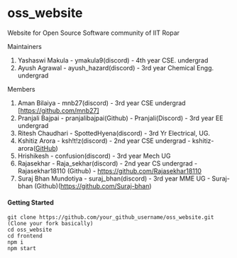 # oss_website
Website for Open Source Software community of IIT Ropar

Maintainers
1. Yashaswi Makula - ymakula9(discord) - 4th year CSE. undergrad
2. Ayush Agrawal - ayush_hazard(discord) - 3rd year Chemical Engg. undergrad

Members
1. Aman Bilaiya - mnb27(discord) - 3rd year CSE undergrad [https://github.com/mnb27]
2. Pranjali Bajpai - pranjalibajpai(Github) - Pranjali(Discord) - 3rd year EE undergrad
3. Ritesh Chaudhari - SpottedHyena(discord) - 3rd Yr Electrical, UG.
4. Kshitiz Arora - ksh!t!z(discord) - 2nd year CSE undergrad - kshitiz-arora([GitHub](https://github.com/kshitiz-arora))
5. Hrishikesh - confusion(discord) - 3rd year Mech UG
6. Rajasekhar - Raja_sekhar(discord) - 2nd year CS undergrad - Rajasekhar18110 (Github) - https://github.com/Rajasekhar18110
7. Suraj Bhan Mundotiya - suraj_bhan(discord) - 3rd year MME UG - Suraj-bhan (Github)(https://github.com/Suraj-bhan)

#### Getting Started
```
git clone https://github.com/your_github_username/oss_website.git (Clone your fork basically)
cd oss_website
cd frontend
npm i
npm start
```
